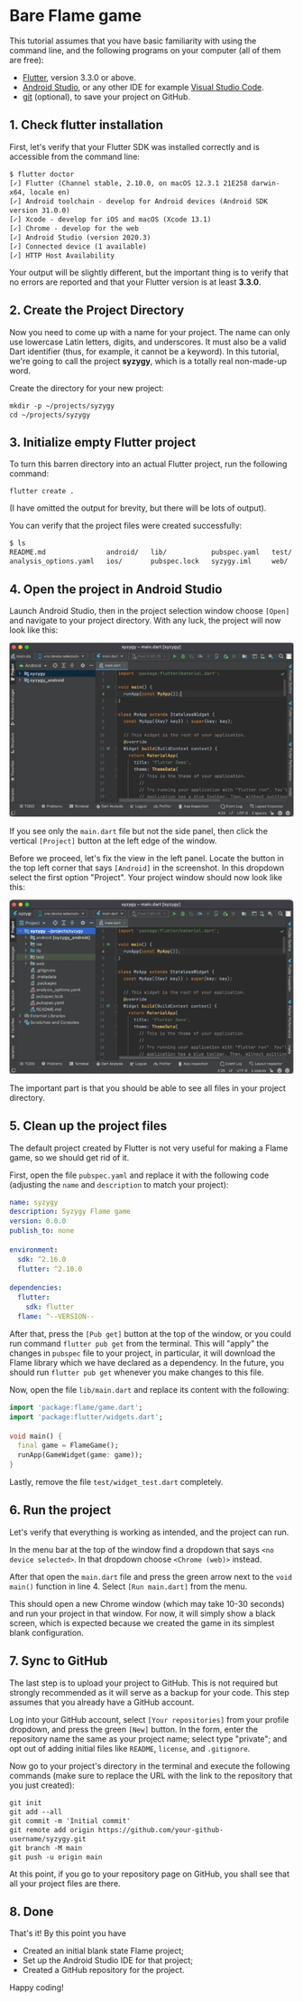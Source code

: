 # Bare Flame game

This tutorial assumes that you have basic familiarity with using the command line, and the following
programs on your computer (all of them are free):

- [Flutter], version 3.3.0 or above.
- [Android Studio], or any other IDE for example [Visual Studio Code].
- [git] (optional), to save your project on GitHub.


## 1. Check flutter installation

First, let's verify that your Flutter SDK was installed correctly and is accessible from the command
line:

```shell
$ flutter doctor
[✓] Flutter (Channel stable, 2.10.0, on macOS 12.3.1 21E258 darwin-x64, locale en)
[✓] Android toolchain - develop for Android devices (Android SDK version 31.0.0)
[✓] Xcode - develop for iOS and macOS (Xcode 13.1)
[✓] Chrome - develop for the web
[✓] Android Studio (version 2020.3)
[✓] Connected device (1 available)
[✓] HTTP Host Availability
```

Your output will be slightly different, but the important thing is to verify that no errors are
reported and that your Flutter version is at least **3.3.0**.


## 2. Create the Project Directory

Now you need to come up with a name for your project. The name can only use lowercase Latin letters,
digits, and underscores. It must also be a valid Dart identifier (thus, for example, it cannot be a
keyword). In this tutorial, we're going to call the project **syzygy**, which is a totally real
non-made-up word.

Create the directory for your new project:

```shell
mkdir -p ~/projects/syzygy
cd ~/projects/syzygy
```


## 3. Initialize empty Flutter project

To turn this barren directory into an actual Flutter project, run the following command:

```shell
flutter create .
```

(I have omitted the output for brevity, but there will be lots of output).

You can verify that the project files were created successfully:

```shell
$ ls
README.md               android/   lib/           pubspec.yaml   test/
analysis_options.yaml   ios/       pubspec.lock   syzygy.iml     web/
```


## 4. Open the project in Android Studio

Launch Android Studio, then in the project selection window choose `[Open]` and navigate to your
project directory. With any luck, the project will now look like this:

![Project in Android Studio](../images/tutorials/android-studio-screenshot-1.webp)

If you see only the `main.dart` file but not the side panel, then click the vertical `[Project]`
button at the left edge of the window.

Before we proceed, let's fix the view in the left panel. Locate the button in the top left corner
that says `[Android]` in the screenshot. In this dropdown select the first option "Project". Your
project window should now look like this:

![Project in Android Studio](../images/tutorials/android-studio-screenshot-2.webp)

The important part is that you should be able to see all files in your project directory.


## 5. Clean up the project files

The default project created by Flutter is not very useful for making a Flame game, so we should get
rid of it.

First, open the file `pubspec.yaml` and replace it with the following code (adjusting the `name` and
`description` to match your project):

```yaml
name: syzygy
description: Syzygy Flame game
version: 0.0.0
publish_to: none

environment:
  sdk: ^2.16.0
  flutter: ^2.10.0

dependencies:
  flutter:
    sdk: flutter
  flame: ^--VERSION--
```

After that, press the `[Pub get]` button at the top of the window, or you could run command `flutter
pub get` from the terminal. This will "apply" the changes in `pubspec` file to your project, in
particular, it will download the Flame library which we have declared as a dependency. In the
future, you should run `flutter pub get` whenever you make changes to this file.

Now, open the file `lib/main.dart` and replace its content with the following:

```dart
import 'package:flame/game.dart';
import 'package:flutter/widgets.dart';

void main() {
  final game = FlameGame();
  runApp(GameWidget(game: game));
}
```

Lastly, remove the file `test/widget_test.dart` completely.


## 6. Run the project

Let's verify that everything is working as intended, and the project can run.

In the menu bar at the top of the window find a dropdown that says `<no device selected>`. In that
dropdown choose `<Chrome (web)>` instead.

After that open the `main.dart` file and press the green arrow next to the `void main()` function in
line 4. Select `[Run main.dart]` from the menu.

This should open a new Chrome window (which may take 10-30 seconds) and run your project in that
window. For now, it will simply show a black screen, which is expected because we created the game
in its simplest blank configuration.


## 7. Sync to GitHub

The last step is to upload your project to GitHub. This is not required but strongly recommended as
it will serve as a backup for your code. This step assumes that you already have a GitHub account.

Log into your GitHub account, select `[Your repositories]` from your profile dropdown, and press the
green `[New]` button. In the form, enter the repository name the same as your project name; select
type "private"; and opt out of adding initial files like `README`, `license`, and `.gitignore`.

Now go to your project's directory in the terminal and execute the following commands (make sure to
replace the URL with the link to the repository that you just created):

```shell
git init
git add --all
git commit -m 'Initial commit'
git remote add origin https://github.com/your-github-username/syzygy.git
git branch -M main
git push -u origin main
```

At this point, if you go to your repository page on GitHub, you shall see that all your project
files are there.


## 8. Done

That's it! By this point you have

- Created an initial blank state Flame project;
- Set up the Android Studio IDE for that project;
- Created a GitHub repository for the project.

Happy coding!


[Flutter]: https://docs.flutter.dev/get-started/install
[git]: https://git-scm.com/downloads
[Android Studio]: https://developer.android.com/studio
[Visual Studio Code]: https://code.visualstudio.com/download
